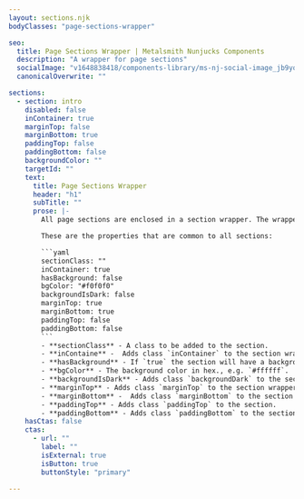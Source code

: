 ```yaml
---
layout: sections.njk
bodyClasses: "page-sections-wrapper"

seo:
  title: Page Sections Wrapper | Metalsmith Nunjucks Components
  description: "A wrapper for page sections"
  socialImage: "v1648838418/components-library/ms-nj-social-image_jb9yox.jpg"
  canonicalOverwrite: ""

sections:
  - section: intro
    disabled: false
    inContainer: true
    marginTop: false
    marginBottom: true
    paddingTop: false
    paddingBottom: false
    backgroundColor: ""
    targetId: ""
    text:
      title: Page Sections Wrapper
      header: "h1"
      subTitle: ""
      prose: |-
        All page sections are enclosed in a section wrapper. The wrapper is used to render a section either inside a container or full-width. The wrapper is also used to add margins and apply a background color.

        These are the properties that are common to all sections:

        ```yaml
        sectionClass: ""
        inContainer: true
        hasBackground: false
        bgColor: "#f0f0f0"
        backgroundIsDark: false
        marginTop: true
        marginBottom: true
        paddingTop: false
        paddingBottom: false
        ```
        - **sectionClass** - A class to be added to the section.
        - **inContaine** -  Adds class `inContainer` to the section wrapper.
        - **hasBackground** - If `true` the section will have a background color.
        - **bgColor** - The background color in hex., e.g. `#ffffff`.
        - **backgroundIsDark** - Adds class `backgroundDark` to the section wrapper. This allows the text color to be adjusted for readability.
        - **marginTop** - Adds class `marginTop` to the section wrapper.
        - **marginBottom** -  Adds class `marginBottom` to the section wrapper.
        - **paddingTop** - Adds class `paddingTop` to the section.
        - **paddingBottom** - Adds class `paddingBottom` to the section.
    hasCtas: false
    ctas:
      - url: ""
        label: ""
        isExternal: true
        isButton: true
        buttonStyle: "primary"
    
---
```


